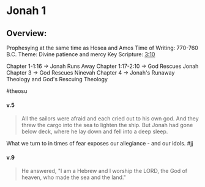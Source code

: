 # Jonah 1

## Overview:
Prophesying at the same time as Hosea and Amos
Time of Writing: 770-760 B.C.
Theme: Divine patience and mercy
Key Scripture: [3:10](Jonah3#v.10)

Chapter 1-1:16 → Jonah Runs Away
Chapter 1:17-2:10 → God Rescues Jonah
Chapter 3 → God Rescues Ninevah
Chapter 4 → Jonah's Runaway Theology and God's Rescuing Theology

#theosu 

#### v.5
>All the sailors were afraid and each cried out to his own god. And they threw the cargo into the sea to lighten the ship. But Jonah had gone below deck, where he lay down and fell into a deep sleep.

What we turn to in times of fear exposes our allegiance - and our idols.
#jj 

#### v.9
>He answered, "I am a Hebrew and I worship the LORD, the God of heaven, who made the sea and the land."


